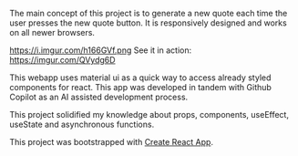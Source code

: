The main concept of this project is to generate a new quote each time the user presses the new quote button. It is responsively designed and works on all newer browsers.

https://i.imgur.com/h166GVf.png
See it in action: https://imgur.com/QVydg6D

This webapp uses material ui as a quick way to access already styled components for react.
This app was developed in tandem with Github Copilot as an AI assisted development process.

This project solidified my knowledge about props, components, useEffect, useState and asynchronous functions.

This project was bootstrapped with [Create React App](https://github.com/facebook/create-react-app).
